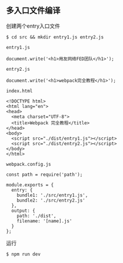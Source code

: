 ## 多入口文件编译

创建两个entry入口文件
```
$ cd src && mkdir entry1.js entry2.js
```

`entry1.js`
```
document.write('<h1>用友网络FED团队</h1>');
```

`entry2.js`
```
document.write('<h1>webpack完全教程</h1>');
```

`index.html`
```
<!DOCTYPE html>
<html lang="en">
<head>
  <meta charset="UTF-8">
  <title>Webpack 完全教程</title>
</head>
<body>
  <script src="./dist/entry1.js"></script>
  <script src="./dist/entry2.js"></script>
</body>
</html>

```

`webpack.config.js`

```
const path = require('path');

module.exports = {
  entry: {
    bundle1: './src/entry1.js',
    bundle2: './src/entry2.js'
  },
  output: {
	path: './dist',
    filename: '[name].js'
  }
};
```

运行

```
$ npm run dev
```
